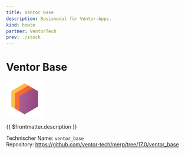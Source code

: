 ```yaml
---
title: Ventor Base
description: Basismodul für Ventor-Apps.
kind: howto
partner: VentorTech
prev: ./stock
---
```

# Ventor Base
![icons_odoo_thirdparty](attachments/icons_odoo_thirdparty.png)

{{ $frontmatter.description }}

Technischer Name: `ventor_base`\
Repository: <https://github.com/ventor-tech/merp/tree/17.0/ventor_base>
